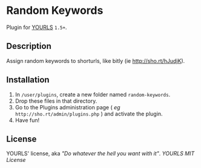 Random Keywords
===============

Plugin for [YOURLS](http://yourls.org) `1.5+`. 

Description
-----------
Assign random keywords to shorturls, like bitly (ie http://sho.rt/hJudjK).

Installation
------------
1. In `/user/plugins`, create a new folder named `random-keywords`.
2. Drop these files in that directory.
3. Go to the Plugins administration page ( *eg* `http://sho.rt/admin/plugins.php` ) and activate the plugin.
4. Have fun!

License
-------
YOURLS' license, aka *"Do whatever the hell you want with it"*. 
_YOURLS MIT License_
